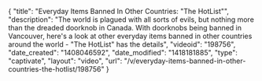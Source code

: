 {
    "title": "Everyday Items Banned In Other Countries: \"The HotList\"",
    "description": "The world is plagued with all sorts of evils, but nothing more than the dreaded doorknob in  Canada. With doorknobs being banned in Vancouver, here's a look at other everyday items banned in other countries around the world - \"The HotList\" has the details",
    "videoid": "198756",
    "date_created": "1408046592",
    "date_modified": "1418181885",
    "type": "captivate",
    "layout": "video",
    "url": "\/v\/everyday-items-banned-in-other-countries-the-hotlist\/198756"
}